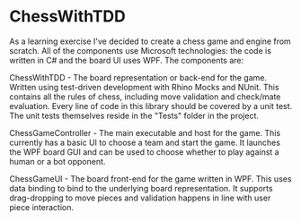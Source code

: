 # ChessWithTDD
As a learning exercise I've decided to create a chess game and engine from scratch. All of the components use Microsoft technologies: the code is written in C# and the board UI uses WPF. The components are:

ChessWithTDD - The board representation or back-end for the game. Written using test-driven development with Rhino Mocks and NUnit. This contains all the rules of chess, including move validation and check/mate evaluation. Every line of code in this library should be covered by a unit test. The unit tests themselves reside in the "Tests" folder in the project.

ChessGameController - The main executable and host for the game. This currently has a basic UI to choose a team and start the game. It launches the WPF board GUI and can be used to choose whether to play against a human or a bot opponent.

ChessGameUI - The board front-end for the game written in WPF. This uses data binding to bind to the underlying board representation. It supports drag-dropping to move pieces and validation happens in line with user piece interaction.
